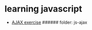 # learning javascript

* [AJAX exercise](https://jalyurt.github.io/javascript/js-ajax/index.html) ###### folder: js-ajax
